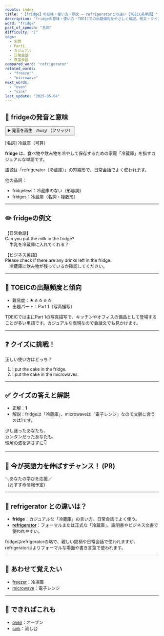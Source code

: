 ```yaml
---
robots: index
title: "【fridge】の意味・使い方・例文 ― refrigeratorとの違い【TOEIC英単語】"
description: "fridgeの意味・使い方・TOEICでの出題傾向をやさしく解説。例文・クイズ付きでrefrigeratorとの違いもわかりやすく学べます。"
word: "fridge"
part_of_speech: "名詞"
difficulty: "1"
tags:
  - 名詞
  - Part1
  - カジュアル
  - 日常会話
  - 日常会話
compared_word: "refrigerator"
related_words:
  - "freezer"
  - "microwave"
next_words:
  - "oven"
  - "sink"
last_update: "2025-05-04"
---
```


## 🔰 fridgeの発音と意味

<button class="play-audio" onclick="playTTS('fridge')">
  <span class="play-audio-main">
    ▶️ 発音を再生　/frɪdʒ/
  </span>
  <span class="play-audio-sub">
    （フリッジ）
  </span>
</button>

[名詞] 冷蔵庫（可算）

**fridge** は、食べ物や飲み物を冷やして保存するための家電「冷蔵庫」を指すカジュアルな単語です。

語源は「refrigerator（冷蔵庫）」の短縮形で、日常会話でよく使われます。

他の品詞：  
- fridgeless：冷蔵庫のない（形容詞）
- fridges：冷蔵庫（名詞・複数形）

---

## ✏️ fridgeの例文

【日常会話】  
Can you put the milk in the fridge?  
　牛乳を冷蔵庫に入れてくれる？

【ビジネス英語】  
Please check if there are any drinks left in the fridge.  
　冷蔵庫に飲み物が残っているか確認してください。

---

## 🎯 TOEICの出題頻度と傾向

- 難易度：★☆☆☆☆
- 出題パート：Part 1（写真描写）

TOEICでは主にPart 1の写真描写で、キッチンやオフィスの備品として登場することが多い単語です。カジュアルな表現なので会話文でも見かけます。

---

## ❓ クイズに挑戦！

正しい使い方はどっち？

1. I put the cake in the fridge.
2. I put the cake in the microwaves.

---

## ✅ クイズの答えと解説

- 正解：**1**
- 解説：fridgeは「冷蔵庫」、microwaveは「電子レンジ」なので文脈に合うのは1です。

少し迷ったあなたも、  
カンタンだったあなたも、  
理解の波を逃さずに👇️

---

## 🚀 今が英語力を伸ばすチャンス！ (PR)

<div class="info-center">
＼あなたの学びを応援／<br>  
（おすすめ情報予定）
</div>

---

## 🤔  refrigerator との違いは？

- **fridge**：カジュアルな「冷蔵庫」の言い方。日常会話でよく使う。
- **[refrigerator](/word/refrigerator/)**：フォーマルまたは正式な「冷蔵庫」。説明書やビジネス文書で使われやすい。

fridgeはrefrigeratorの略で、親しい間柄や日常会話で使われますが、refrigeratorはよりフォーマルな場面や書き言葉で使われます。

---

## 🧩 あわせて覚えたい

- [freezer](/word/freezer/)：冷凍庫
- [microwave](/word/microwave/)：電子レンジ

---

## 📖 できればこれも

- [oven](/word/oven/)：オーブン
- [sink](/word/sink/)：流し台

<!-- cvid: aid14_bid37 -->
